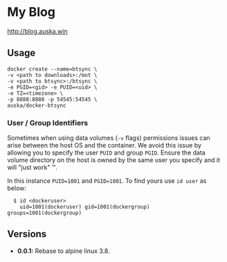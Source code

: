 # My Blog
http://blog.auska.win

## Usage

```
docker create --name=btsync \
-v <path to downloads>:/mnt \
-v <path to btsync>:/btsync \
-e PGID=<gid> -e PUID=<uid> \
-e TZ=<timezone> \
-p 8888:8888 -p 54545:54545 \
auska/docker-btsync
```

### User / Group Identifiers

Sometimes when using data volumes (`-v` flags) permissions issues can arise between the host OS and the container. We avoid this issue by allowing you to specify the user `PUID` and group `PGID`. Ensure the data volume directory on the host is owned by the same user you specify and it will "just work" ™.

In this instance `PUID=1001` and `PGID=1001`. To find yours use `id user` as below:

```
  $ id <dockeruser>
    uid=1001(dockeruser) gid=1001(dockergroup) groups=1001(dockergroup)
```

## Versions

+ **0.0.1:** Rebase to alpine linux 3.8.